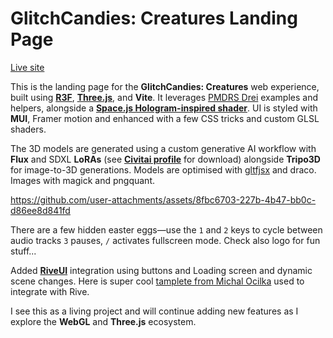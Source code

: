 # GlitchCandies: Creatures Landing Page

[Live site](https://supernaturalcreatures.xyz/)

This is the landing page for the **GlitchCandies: Creatures** web experience, built using [**R3F**](https://r3f.docs.pmnd.rs/getting-started/introduction), [**Three.js**](https://threejs.org/examples/), and **Vite**. 
It leverages [PMDRS Drei](https://github.com/pmndrs/drei) examples and helpers, alongside a [**Space.js Hologram-inspired shader**](https://alien.js.org/examples/three/shader_hologram.html). 
UI is styled with **MUI**, Framer motion and enhanced with a few CSS tricks and custom GLSL shaders.

The 3D models are generated using a custom generative AI workflow with **Flux** and SDXL **LoRAs** (see [**Civitai profile**](https://civitai.com/user/koshimazaki) for download) alongside **Tripo3D** for image-to-3D generations. 
Models are optimised with [gltfjsx](https://github.com/pmndrs/gltfjsx) and draco. Images with magick and pngquant.

https://github.com/user-attachments/assets/8fbc6703-227b-4b47-bb0c-d86ee8d841fd

There are a few hidden easter eggs—use the `1` and `2` keys to cycle between audio tracks `3` pauses, `/` activates fullscreen mode. Check also logo for fun stuff...

Added [**RiveUI**](https://github.com/rive-app/rive-react) integration using buttons and Loading screen and dynamic scene changes. 
Here is super cool [tamplete from Michal Ocilka](https://rive.app/community/files/12307-23404-astralion-ui/) used to integrate with Rive. 

I see this as a living project and will continue adding new features as I explore the **WebGL** and **Three.js** ecosystem.

